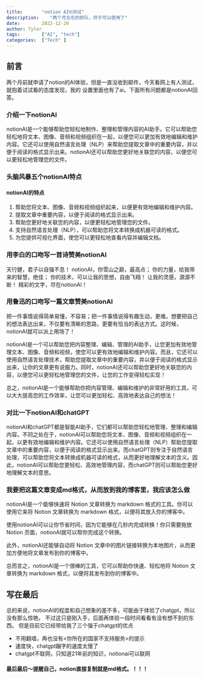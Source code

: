 ```yaml
---
title:       "notion AI🤓测试"
description:    "两个月左右的排队，终于可以使用了"
date:        2022-12-20
author: Tyler
tags:        ["AI", "tech"]
categories:  ["Tech" ]
---
```

## 前言
两个月前就申请了notion的AI体验，但是一直没收到邮件，今天看网上有人测试，就抱着试试看的态度发现，我的
设置里面也有了ai。下面所有问题都是notionAI回答。

### 介绍一下notionAI

notionAI是一个能够帮助您轻松地制作、整理和管理内容的AI助手。它可以帮助您轻松地将文本、图像、音频和视频组织在一起，以便您可以更加有效地编辑和维护内容。它还可以使用自然语言处理（NLP）来帮助您提取文章中的重要内容，并以便于阅读的格式显示出来。notionAI还可以帮助您更好地关联您的内容，以便您可以更轻松地管理您的文件。

### 头脑风暴五个notionAI特点

#### notionAI的特点

1. 帮助您将文本、图像、音频和视频组织起来，以便更有效地编辑和维护内容。
2. 提取文章中重要内容，以便于阅读的格式显示出来。
3. 帮助您更好地关联您的内容，以便更轻松地管理您的文件。
4. 支持自然语言处理（NLP），可以帮助您将文本转换成机器可读的格式。
5. 为您提供可视化界面，使您可以更轻松地查看内容并编辑文档。

### 用李白的口吻写一首诗赞美notionAI

天行健，君子以自强不息！
notionAI，你雪山之巅，最高点；
你的力量，给我带来的智慧，绝佳；
你的技术，可以让我的思想，自由飞翔！
让我的灵感，源源不断！
精彩的文字，尽在notionAI！

### 用鲁迅的口吻写一篇文章赞美notionAI

把一件事情说得简单易懂，不容易；把一件事情说得有趣生动，更难。想要把自己的想法表达出来，不仅要有清晰的思路，更要有恰当的表达方式。这时候，notionAI就可以派上用场了！

notionAI是一个可以帮助您把内容整理、编辑、管理的AI助手，让您更加有效地管理文本、图像、音频和视频，使您可以更有效地编辑和维护内容。而且，它还可以使用自然语言处理技术，帮助您提取文章中的重要内容，并以便于阅读的格式显示出来，让你的文章更有说服力。同时，notionAI还可以帮助您更好地关联您的内容，以便您可以更轻松地管理您的文件，让您的工作变得轻松实现！

总之，notionAI是一个能够帮助你把内容管理、编辑和维护的非常好用的工具，可以大大提高您的工作效率，让您可以更加轻松、高效地表达自己的想法！

### 对比一下notionAI和chatGPT

notionAI和chatGPT都是智能AI助手，它们都可以帮助您轻松地管理、整理和编辑内容。不同之处在于，notionAI可以帮助您将文本、图像、音频和视频组织在一起，以更有效地编辑和维护内容。它还可以使用自然语言处理（NLP）帮助您提取文章中的重要内容，以便于阅读的格式显示出来。而chatGPT则专注于自然语言处理，可以帮助您将文本转换成机器可读的格式，从而更好地理解文本的含义。因此，notionAI可以帮助您更轻松、高效地管理内容，而chatGPT则可以帮助您更好地理解文本的意思。

### 我要把这篇文章变成md格式，从而放到我的博客里，我应该怎么做

notionAI是一个能够快速将 Notion 文章转换为 markdown 格式的工具。你可以使用它来将 Notion 文章转换为 markdown 格式，以便将其放入你的博客中。

使用notionAI可以让你节省时间，因为它能够在几秒内完成转换！你只需要拖放 Notion 页面，notionAI就可以帮你完成这个转换。

此外，notionAI还能够自动将 Notion 文章中的图片链接转换为本地图片，从而更加方便地将文章发布到你的博客中。

总而言之，notionAI是一个很棒的工具，它可以帮助你快速、轻松地将 Notion 文章转换为 markdown 格式，以便将其发布到你的博客中。

## 写在最后

总的来说，notionAI的程度和自己想象的差不多，可能由于体验了chatgpt，所以没有那么惊艳。
不过这只是刚入手，后面再体验一段时间看看有没有想不到的东西。
但是目前它已经带给我了三个强于chatgpt的优点
* 不用翻墙，再也没有<你所在的国家不支持服务>的提示
* 速度快，chatgpt蹦字的速度太慢了
* chatgpt不联网，只知道21年前的知识，notionai可以联网
#### 最后最后～提醒自己，notion直接复制就是md格式。！！！